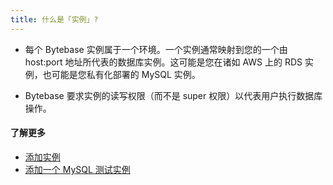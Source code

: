 ```yaml
---
title: 什么是「实例」?
---
```


- 每个 Bytebase 实例属于一个环境。一个实例通常映射到您的一个由 host:port 地址所代表的数据库实例。这可能是您在诸如 AWS 上的
RDS 实例，也可能是您私有化部署的 MySQL 实例。

- Bytebase 要求实例的读写权限（而不是 super 权限）以代表用户执行数据库操作。

#### 了解更多

- [添加实例](https://www.bytebase.com/docs/get-started/configure-workspace/add-an-instance)
- [添加一个 MySQL 测试实例](https://www.bytebase.com/docs/get-started/configure-workspace/add-a-mysql-instance-for-testing)